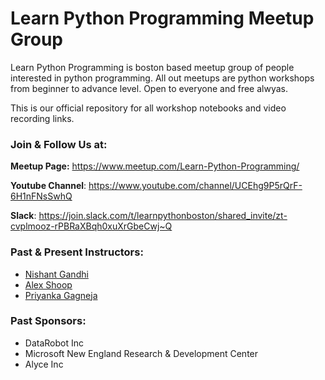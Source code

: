 # Learn Python Programming Meetup Group

Learn Python Programming is boston based meetup group of people interested in python programming. All out meetups are python workshops from beginner to advance level. Open to everyone and free alwyas.

This is our official repository for all workshop notebooks and video recording links. 

### Join & Follow Us at:

**Meetup Page:** 
https://www.meetup.com/Learn-Python-Programming/

**Youtube Channel**: 
https://www.youtube.com/channel/UCEhg9P5rQrF-6H1nFNsSwhQ

**Slack**: 
https://join.slack.com/t/learnpythonboston/shared_invite/zt-cvplmooz-rPBRaXBqh0xuXrGbeCwj~Q

### Past & Present Instructors:

  + [Nishant Gandhi](https://www.linkedin.com/in/nishantgandhi99/)
  + [Alex Shoop](https://www.linkedin.com/in/alexandershoop/)
  + [Priyanka Gagneja](https://www.linkedin.com/in/priyanka-gagneja/)


### Past Sponsors:

+ DataRobot Inc
+ Microsoft New England Research & Development Center
+ Alyce Inc
